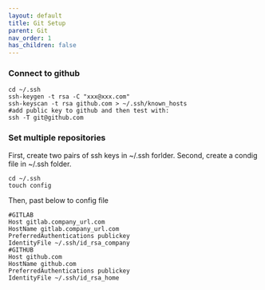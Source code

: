 ```yaml
---
layout: default
title: Git Setup
parent: Git
nav_order: 1
has_children: false
---
```


### Connect to github

```
cd ~/.ssh
ssh-keygen -t rsa -C "xxx@xxx.com"
ssh-keyscan -t rsa github.com > ~/.ssh/known_hosts
#add public key to github and then test with:
ssh -T git@github.com
```

### Set multiple repositories

First, create two pairs of ssh keys in ~/.ssh forlder.
Second, create a condig file in ~/.ssh folder.

```
cd ~/.ssh
touch config
```

Then, past below to config file

```
#GITLAB  
Host gitlab.company_url.com  
HostName gitlab.company_url.com  
PreferredAuthentications publickey  
IdentityFile ~/.ssh/id_rsa_company  
#GITHUB
Host github.com
HostName github.com
PreferredAuthentications publickey
IdentityFile ~/.ssh/id_rsa_home
```